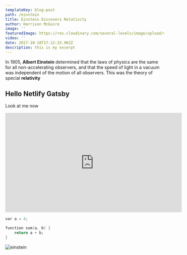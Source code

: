 ```yaml
---
templateKey: blog-post
path: /einstein
title: Einstein Discovers Relativity
author: Harrison McGuire
image: ''
featuredImage: https://res.cloudinary.com/several-levels/image/upload/v1510349575/divinity-original-sin_xaih06.jpg
video: ''
date: 2017-10-18T17:12:33.962Z
description: this is my excerpt
---
```

In 1905, **Albert Einstein** determined that the laws of physics are the same for all non-accelerating observers, and that the speed of light in a vacuum was independent of the motion of all observers. This was the theory of special **relativity**

## Hello Netlify Gatsby

Look at me now

<iframe width="560" height="315" src="https://www.youtube.com/embed/elSN-l2lhH0" frameborder="0" allowfullscreen></iframe>

```cpp
var a = 4;

function sum(a, b) {
    return a + b;
}
```

![einstein](/img/einstein.jpg)
